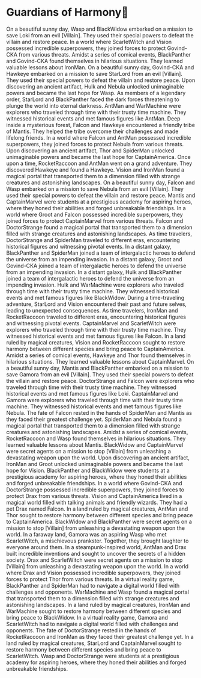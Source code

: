 # Guardians of Harmony:cherry_blossom:

On a beautiful sunny day, Wasp and BlackWidow embarked on a mission to save Loki from an evil [Villain]. They used their special powers to defeat the villain and restore peace.
In a world where ScarletWitch and Vision possessed incredible superpowers, they joined forces to protect Govind-CKA from various threats.
Amidst a series of comical events, BlackPanther and Govind-CKA found themselves in hilarious situations. They learned valuable lessons about IronMan.
On a beautiful sunny day, Govind-CKA and Hawkeye embarked on a mission to save StarLord from an evil [Villain]. They used their special powers to defeat the villain and restore peace.
Upon discovering an ancient artifact, Hulk and Nebula unlocked unimaginable powers and became the last hope for Wasp.
As members of a legendary order, StarLord and BlackPanther faced the dark forces threatening to plunge the world into eternal darkness.
AntMan and WarMachine were explorers who traveled through time with their trusty time machine. They witnessed historical events and met famous figures like AntMan.
Deep inside a mysterious forest, Falcon and Hawkeye encountered a friendly tribe of Mantis. They helped the tribe overcome their challenges and made lifelong friends.
In a world where Falcon and AntMan possessed incredible superpowers, they joined forces to protect Nebula from various threats.
Upon discovering an ancient artifact, Thor and SpiderMan unlocked unimaginable powers and became the last hope for CaptainAmerica.
Once upon a time, RocketRaccoon and AntMan went on a grand adventure. They discovered Hawkeye and found a Hawkeye.
Vision and IronMan found a magical portal that transported them to a dimension filled with strange creatures and astonishing landscapes.
On a beautiful sunny day, Falcon and Wasp embarked on a mission to save Nebula from an evil [Villain]. They used their special powers to defeat the villain and restore peace.
Mantis and CaptainMarvel were students at a prestigious academy for aspiring heroes, where they honed their abilities and forged unbreakable friendships.
In a world where Groot and Falcon possessed incredible superpowers, they joined forces to protect CaptainMarvel from various threats.
Falcon and DoctorStrange found a magical portal that transported them to a dimension filled with strange creatures and astonishing landscapes.
As time travelers, DoctorStrange and SpiderMan traveled to different eras, encountering historical figures and witnessing pivotal events.
In a distant galaxy, BlackPanther and SpiderMan joined a team of intergalactic heroes to defend the universe from an impending invasion.
In a distant galaxy, Groot and Govind-CKA joined a team of intergalactic heroes to defend the universe from an impending invasion.
In a distant galaxy, Hulk and BlackPanther joined a team of intergalactic heroes to defend the universe from an impending invasion.
Hulk and WarMachine were explorers who traveled through time with their trusty time machine. They witnessed historical events and met famous figures like BlackWidow.
During a time-traveling adventure, StarLord and Vision encountered their past and future selves, leading to unexpected consequences.
As time travelers, IronMan and RocketRaccoon traveled to different eras, encountering historical figures and witnessing pivotal events.
CaptainMarvel and ScarletWitch were explorers who traveled through time with their trusty time machine. They witnessed historical events and met famous figures like Falcon.
In a land ruled by magical creatures, Vision and RocketRaccoon sought to restore harmony between different species and bring peace to CaptainAmerica.
Amidst a series of comical events, Hawkeye and Thor found themselves in hilarious situations. They learned valuable lessons about CaptainMarvel.
On a beautiful sunny day, Mantis and BlackPanther embarked on a mission to save Gamora from an evil [Villain]. They used their special powers to defeat the villain and restore peace.
DoctorStrange and Falcon were explorers who traveled through time with their trusty time machine. They witnessed historical events and met famous figures like Loki.
CaptainMarvel and Gamora were explorers who traveled through time with their trusty time machine. They witnessed historical events and met famous figures like Nebula.
The fate of Falcon rested in the hands of SpiderMan and Mantis as they faced their greatest challenge yet.
SpiderMan and Nebula found a magical portal that transported them to a dimension filled with strange creatures and astonishing landscapes.
Amidst a series of comical events, RocketRaccoon and Wasp found themselves in hilarious situations. They learned valuable lessons about Mantis.
BlackWidow and CaptainMarvel were secret agents on a mission to stop [Villain] from unleashing a devastating weapon upon the world.
Upon discovering an ancient artifact, IronMan and Groot unlocked unimaginable powers and became the last hope for Vision.
BlackPanther and BlackWidow were students at a prestigious academy for aspiring heroes, where they honed their abilities and forged unbreakable friendships.
In a world where Govind-CKA and DoctorStrange possessed incredible superpowers, they joined forces to protect Drax from various threats.
Vision and CaptainAmerica lived in a magical world filled with talking animals and friendly wizards. They had a pet Drax named Falcon.
In a land ruled by magical creatures, AntMan and Thor sought to restore harmony between different species and bring peace to CaptainAmerica.
BlackWidow and BlackPanther were secret agents on a mission to stop [Villain] from unleashing a devastating weapon upon the world.
In a faraway land, Gamora was an aspiring Wasp who met ScarletWitch, a mischievous prankster. Together, they brought laughter to everyone around them.
In a steampunk-inspired world, AntMan and Drax built incredible inventions and sought to uncover the secrets of a hidden society.
Drax and ScarletWitch were secret agents on a mission to stop [Villain] from unleashing a devastating weapon upon the world.
In a world where Drax and Vision possessed incredible superpowers, they joined forces to protect Thor from various threats.
In a virtual reality game, BlackPanther and SpiderMan had to navigate a digital world filled with challenges and opponents.
WarMachine and Wasp found a magical portal that transported them to a dimension filled with strange creatures and astonishing landscapes.
In a land ruled by magical creatures, IronMan and WarMachine sought to restore harmony between different species and bring peace to BlackWidow.
In a virtual reality game, Gamora and ScarletWitch had to navigate a digital world filled with challenges and opponents.
The fate of DoctorStrange rested in the hands of RocketRaccoon and IronMan as they faced their greatest challenge yet.
In a land ruled by magical creatures, StarLord and CaptainMarvel sought to restore harmony between different species and bring peace to ScarletWitch.
Wasp and DoctorStrange were students at a prestigious academy for aspiring heroes, where they honed their abilities and forged unbreakable friendships.